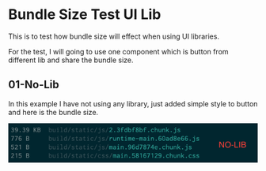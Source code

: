 # Bundle Size Test UI Lib

This is to test how bundle size will effect when using UI libraries.

For the test, I will going to use one component which is button from different lib and share the bundle size.

## 01-No-Lib

In this example I have not using any library, just added simple style to button and here is the bundle size.

![No Lib Bundle Size](img/01-no-lib.png)